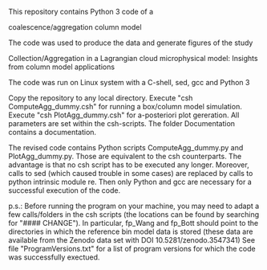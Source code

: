 This repository contains Python 3 code of a

coalescence/aggregation column model

The code was used to produce the data and generate figures of the study

Collection/Aggregation in a Lagrangian cloud microphysical model: Insights from column model applications

The code was run on Linux system with a C-shell, sed, gcc and Python 3

Copy the repository to any local directory.
Execute "csh ComputeAgg_dummy.csh" for running a box/column model simulation.
Execute "csh PlotAgg_dummy.csh" for a-posteriori plot gereration.
All parameters are set within the csh-scripts.
The folder Documentation contains a documentation.

The revised code contains Python scripts ComputeAgg_dummy.py and PlotAgg_dummy.py. Those are equivalent to the csh counterparts.
The advantage is that no csh script has to be executed any longer. Moreover, calls to sed (which caused trouble in some cases) are replaced by calls to python intrinsic module re.
Then only Python and gcc are necessary for a successful execution of the code.

p.s.:
Before running the program on your machine,
you may need to adapt a few calls/folders in the csh scripts
(the locations can be found by searching for "#### CHANGE"). In particular, fp_Wang and fp_Bott should point to the directories in which the reference bin model data is stored (these data are available from the Zenodo data set with DOI 10.5281/zenodo.3547341)
See file "ProgramVersions.txt" for a list of program versions for which the code was successfully exectued.
